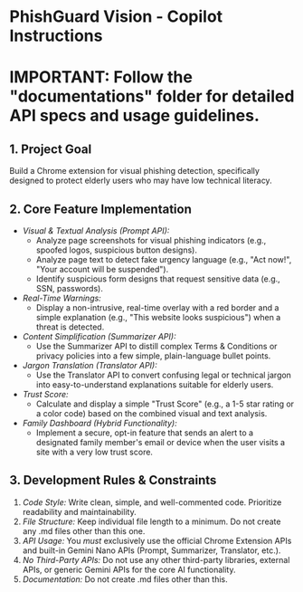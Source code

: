 # PhishGuard Vision - Copilot Instructions

# IMPORTANT: Follow the "documentations" folder for detailed API specs and usage guidelines.

## 1. Project Goal
Build a Chrome extension for visual phishing detection, specifically designed to protect elderly users who may have low technical literacy.

## 2. Core Feature Implementation
- *Visual & Textual Analysis (Prompt API):*
    - Analyze page screenshots for visual phishing indicators (e.g., spoofed logos, suspicious button designs).
    - Analyze page text to detect fake urgency language (e.g., "Act now!", "Your account will be suspended").
    - Identify suspicious form designs that request sensitive data (e.g., SSN, passwords).
- *Real-Time Warnings:*
    - Display a non-intrusive, real-time overlay with a red border and a simple explanation (e.g., "This website looks suspicious") when a threat is detected.
- *Content Simplification (Summarizer API):*
    - Use the Summarizer API to distill complex Terms & Conditions or privacy policies into a few simple, plain-language bullet points.
- *Jargon Translation (Translator API):*
    - Use the Translator API to convert confusing legal or technical jargon into easy-to-understand explanations suitable for elderly users.
- *Trust Score:*
    - Calculate and display a simple "Trust Score" (e.g., a 1-5 star rating or a color code) based on the combined visual and text analysis.
- *Family Dashboard (Hybrid Functionality):*
    - Implement a secure, opt-in feature that sends an alert to a designated family member's email or device when the user visits a site with a very low trust score.

## 3. Development Rules & Constraints
1.  *Code Style:* Write clean, simple, and well-commented code. Prioritize readability and maintainability.
2.  *File Structure:* Keep individual file length to a minimum. Do not create any .md files other than this one.
3.  *API Usage:* You *must* exclusively use the official Chrome Extension APIs and built-in Gemini Nano APIs (Prompt, Summarizer, Translator, etc.).
4.  *No Third-Party APIs:* Do not use any other third-party libraries, external APIs, or generic Gemini APIs for the core AI functionality.
5.  *Documentation:* Do not create .md files other than this.
